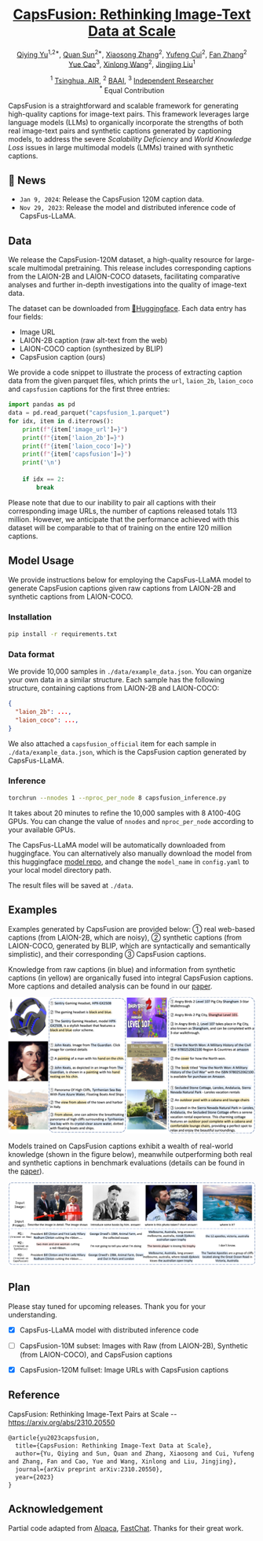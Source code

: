 <div align='center'>
<h1><a href="https://arxiv.org/abs/2310.20550">CapsFusion: Rethinking Image-Text Data at Scale</a></h1>

[Qiying Yu](https://yqy2001.github.io)<sup>1,2*</sup>, [Quan Sun](https://github.com/Quan-Sun)<sup>2*</sup>, [Xiaosong Zhang](https://github.com/zhangxiaosong18)<sup>2</sup>, [Yufeng Cui](https://scholar.google.com/citations?user=5Ydha2EAAAAJ&hl=en&oi=ao)<sup>2</sup>, [Fan Zhang](https://scholar.google.com/citations?user=VsJ39HMAAAAJ)<sup>2</sup><br>[Yue Cao](http://yue-cao.me)<sup>3</sup>, [Xinlong Wang](https://www.xloong.wang/)<sup>2</sup>, [Jingjing Liu](https://air.tsinghua.edu.cn/en/info/1046/1194.htm)<sup>1</sup>

<sup>1</sup> [Tsinghua, AIR](https://air.tsinghua.edu.cn/en/), <sup>2</sup> [BAAI](https://www.baai.ac.cn/english.html), <sup>3</sup> [Independent Researcher](http://yue-cao.me)<br><sup>*</sup> Equal Contribution
</div>

CapsFusion is a straightforward and scalable framework for generating high-quality captions for image-text pairs. This framework leverages large language models (LLMs) to organically incorporate the strengths of both real image-text pairs and synthetic captions generated by captioning models, to address the severe *Scalability Deficiency* and *World Knowledge Loss* issues in large multimodal models (LMMs) trained with synthetic captions.

## 🚀 News

* `Jan 9, 2024`: Release the CapsFusion 120M caption data.
* `Nov 29, 2023`: Release the model and distributed inference code of CapsFus-LLaMA.

## Data

We release the CapsFusion-120M dataset, a high-quality resource for large-scale multimodal pretraining. This release includes corresponding captions from the LAION-2B and LAION-COCO datasets, facilitating comparative analyses and further in-depth investigations into the quality of image-text data.

The dataset can be downloaded from [🤗Huggingface](https://huggingface.co/datasets/BAAI/CapsFusion-120M/tree/main). Each data entry has four fields:

* Image URL
* LAION-2B caption (raw alt-text from the web)
* LAION-COCO caption (synthesized by BLIP)
* CapsFusion caption (ours)

We provide a code snippet to illustrate the process of extracting caption data from the given parquet files, which prints the `url`, `laion_2b`, `laion_coco` and `capsfusion` captions for the first three entries:

```python
import pandas as pd
data = pd.read_parquet("capsfusion_1.parquet")
for idx, item in d.iterrows():
    print(f"{item['image_url']=}")
    print(f"{item['laion_2b']=}")
    print(f"{item['laion_coco']=}")
    print(f"{item['capsfusion']=}")
    print('\n')
    
    if idx == 2:
        break
```

Please note that due to our inability to pair all captions with their corresponding image URLs, the number of captions released totals 113 million. However, we anticipate that the performance achieved with this dataset will be comparable to that of training on the entire 120 million captions.

## Model Usage

We provide instructions below for employing the CapsFus-LLaMA model to generate CapsFusion captions given raw captions from LAION-2B and synthetic captions from LAION-COCO.

### Installation

```sh
pip install -r requirements.txt
```

### Data format

We provide 10,000 samples in `./data/example_data.json`. You can organize your own data in a similar structure. Each sample has the following structure, containing captions from LAION-2B and LAION-COCO:
```json
{
  "laion_2b": ..., 
  "laion_coco": ..., 
}
```
We also attached a `capsfusion_official` item for each sample in `./data/example_data.json`, which is the CapsFusion caption generated by CapsFus-LLaMA.

### Inference

```sh
torchrun --nnodes 1 --nproc_per_node 8 capsfusion_inference.py
```

It takes about 20 minutes to refine the 10,000 samples with 8 A100-40G GPUs. You can change the value of `nnodes` and `nproc_per_node` according to your available GPUs.

The CapsFus-LLaMA model will be automatically downloaded from huggingface. You can alternatively also manually download the model from this huggingface [model repo](https://huggingface.co/BAAI/CapsFus-LLaMA/tree/main), and change the `model_name` in `config.yaml` to your local model directory path.

The result files will be saved at `./data`.

## Examples

Examples generated by CapsFusion are provided below: ➀ real web-based captions (from LAION-2B, which are noisy), ➁ synthetic captions (from LAION-COCO, generated by BLIP, which are syntactically and semantically simplistic), and their corresponding ③ CapsFusion captions. 

Knowledge from raw captions (in blue) and information from synthetic captions (in yellow) are organically fused into integral CapsFusion captions. More captions and detailed analysis can be found in our [paper](https://arxiv.org/abs/2310.20550).

![](assets/capsfusion_examples.png)

Models trained on CapsFusion captions exhibit a wealth of real-world knowledge (shown in the figure below), meanwhile outperforming both real and synthetic captions in benchmark evaluations (details can be found in the [paper](https://arxiv.org/abs/2310.20550)).

![](assets/model_output_examples.png)

## Plan

Please stay tuned for upcoming releases. Thank you for your understanding.

- [x] CapsFus-LLaMA model with distributed inference code

- [ ] CapsFusion-10M subset: Images with Raw (from LAION-2B), Synthetic (from LAION-COCO), and CapsFusion captions

- [x] CapsFusion-120M fullset: Image URLs with CapsFusion captions

## Reference

CapsFusion: Rethinking Image-Text Pairs at Scale -- https://arxiv.org/abs/2310.20550

```
@article{yu2023capsfusion,
  title={CapsFusion: Rethinking Image-Text Data at Scale},
  author={Yu, Qiying and Sun, Quan and Zhang, Xiaosong and Cui, Yufeng and Zhang, Fan and Cao, Yue and Wang, Xinlong and Liu, Jingjing},
  journal={arXiv preprint arXiv:2310.20550},
  year={2023}
}
```

## Acknowledgement

Partial code adapted from [Alpaca](https://github.com/tatsu-lab/stanford_alpaca), [FastChat](https://github.com/lm-sys/FastChat). Thanks for their great work.
